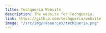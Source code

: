 ```yaml
---
title: Techqueria Website
description: The website for Techqueria.
link: https://github.com/techqueria/website
image: "/src/img/resources/techqueria.png"
---
```

